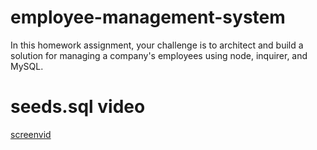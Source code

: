 # employee-management-system
In this homework assignment, your challenge is to architect and build a solution for managing a company's employees using node, inquirer, and MySQL.

# seeds.sql video
<a href="seedsscreen.mov" title="Download movie">screenvid</a>

